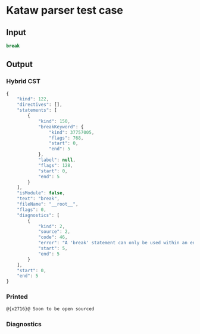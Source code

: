 # Kataw parser test case

## Input

`````js
break
`````

## Output

### Hybrid CST

```javascript
{
    "kind": 122,
    "directives": [],
    "statements": [
        {
            "kind": 150,
            "breakKeyword": {
                "kind": 37757005,
                "flags": 768,
                "start": 0,
                "end": 5
            },
            "label": null,
            "flags": 128,
            "start": 0,
            "end": 5
        }
    ],
    "isModule": false,
    "text": "break",
    "fileName": "__root__",
    "flags": 0,
    "diagnostics": [
        {
            "kind": 2,
            "source": 2,
            "code": 46,
            "error": "A 'break' statement can only be used within an enclosing iteration or switch statement.",
            "start": 5,
            "end": 5
        }
    ],
    "start": 0,
    "end": 5
}
```

### Printed

```javascript
@{x2716}@ Soon to be open sourced
```

### Diagnostics

```javascript

```

